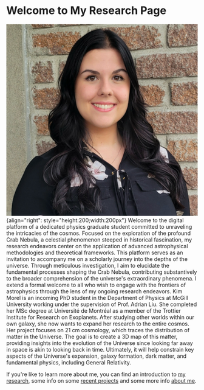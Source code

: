 # Welcome to My Research Page


![Kim Morel](./media/MOREL_Kim.png "Me"){align="right": style="height:200;width:200px"}
Welcome to the digital platform of a dedicated physics graduate student committed to unraveling the intricacies of the cosmos. 
Focused on the exploration of the profound Crab Nebula, a celestial phenomenon steeped in historical fascination, my research endeavors center on the application of advanced astrophysical methodologies and theoretical frameworks. 
This platform serves as an invitation to accompany me on a scholarly journey into the depths of the universe. 
Through meticulous investigation, I aim to elucidate the fundamental processes shaping the Crab Nebula, contributing substantively to the broader comprehension of the universe's extraordinary phenomena. 
I extend a formal welcome to all who wish to engage with the frontiers of astrophysics through the lens of my ongoing research endeavors.
Kim Morel is an incoming PhD student in the Department of Physics at McGill University working under the supervision of Prof. Adrian Liu. She completed her MSc degree at Université de Montréal as a member of the Trottier Institute for Research on Exoplanets. After studying other worlds within our own galaxy, she now wants to expand her research to the entire cosmos. Her project focuses on 21 cm cosmology, which traces the distribution of matter in the Universe. The goal is to create a 3D map of this matter, providing insights into the evolution of the Universe since looking far away in space is akin to looking back in time. Ultimately, it will help constrain key aspects of the Universe's expansion, galaxy formation, dark matter, and fundamental physics, including General Relativity. 


If you're like to learn more about me, you can find an introduction to [my research](./reasearch/research_index.md), some info on some [recent projects](./projects/project_index.md) and some more info [about me](./about/about.md).